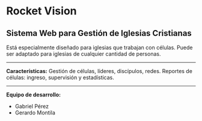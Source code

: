 # Rocket Vision #

## Sistema Web para Gestión de Iglesias Cristianas ##

Está especialmente diseñado para iglesias que trabajan con células.
Puede ser adaptado para iglesias de cualquier cantidad de personas.


---


**Características:**
Gestión de células, líderes, discípulos, redes.
Reportes de células: ingreso, supervisión y estadísticas.


---


**Equipo de desarrollo:**
  * Gabriel Pérez
  * Gerardo Montila
